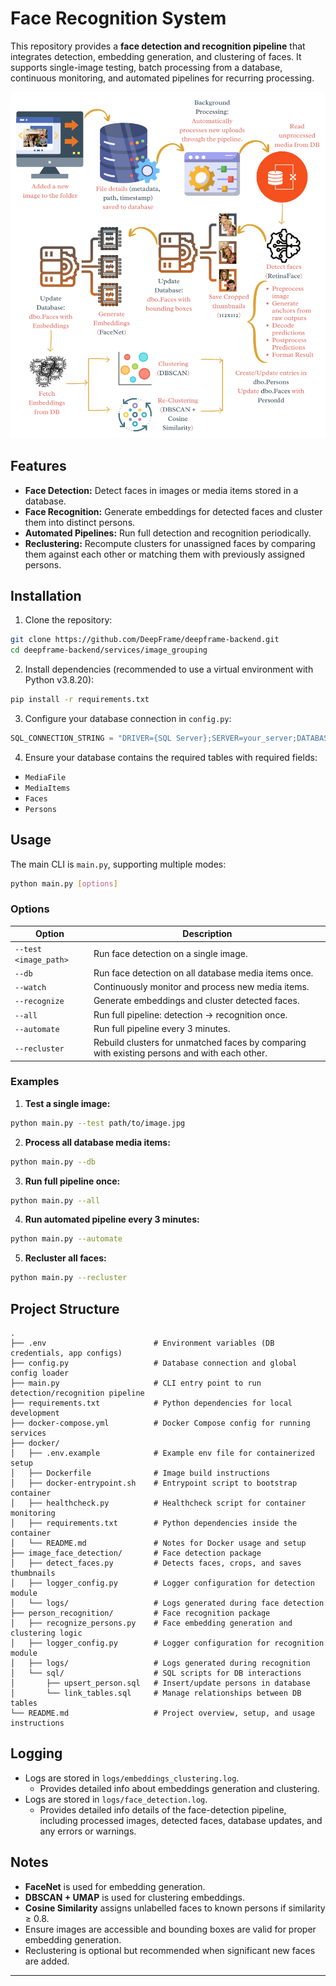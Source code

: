 # Face Recognition System

This repository provides a **face detection and recognition pipeline** that integrates detection, embedding generation, and clustering of faces. It supports single-image testing, batch processing from a database, continuous monitoring, and automated pipelines for recurring processing.

![Face Recognition System](FaceRecognitionSystem.png)

## Features

* **Face Detection:** Detect faces in images or media items stored in a database.
* **Face Recognition:** Generate embeddings for detected faces and cluster them into distinct persons.
* **Automated Pipelines:** Run full detection and recognition periodically.
* **Reclustering:** Recompute clusters for unassigned faces by comparing them against each other or matching them with previously assigned persons.

## Installation

1. Clone the repository:

```bash
git clone https://github.com/DeepFrame/deepframe-backend.git
cd deepframe-backend/services/image_grouping
```

2. Install dependencies (recommended to use a virtual environment with Python v3.8.20):

```bash
pip install -r requirements.txt
```

3. Configure your database connection in `config.py`:

```python
SQL_CONNECTION_STRING = "DRIVER={SQL Server};SERVER=your_server;DATABASE=your_db;UID=user;PWD=password"
```

4. Ensure your database contains the required tables with required fields:

* `MediaFile`
* `MediaItems`
* `Faces`
* `Persons`

## Usage

The main CLI is `main.py`, supporting multiple modes:

```bash
python main.py [options]
```

### Options

| Option                | Description                                                          |
| --------------------- | -------------------------------------------------------------------- |
| `--test <image_path>` | Run face detection on a single image.                                |
| `--db`                | Run face detection on all database media items once.                 |
| `--watch`             | Continuously monitor and process new media items.                    |
| `--recognize`         | Generate embeddings and cluster detected faces.                      |
| `--all`               | Run full pipeline: detection → recognition once.                     |
| `--automate`          | Run full pipeline every 3 minutes.                                   |
| `--recluster`         | Rebuild clusters for unmatched faces by comparing with existing persons and with each other. |

### Examples

1. **Test a single image:**

```bash
python main.py --test path/to/image.jpg
```

2. **Process all database media items:**

```bash
python main.py --db
```

3. **Run full pipeline once:**

```bash
python main.py --all
```

4. **Run automated pipeline every 3 minutes:**

```bash
python main.py --automate
```

5. **Recluster all faces:**

```bash
python main.py --recluster
```

## Project Structure

```
.
├── .env                        # Environment variables (DB credentials, app configs)
├── config.py                   # Database connection and global config loader
├── main.py                     # CLI entry point to run detection/recognition pipeline
├── requirements.txt            # Python dependencies for local development
├── docker-compose.yml          # Docker Compose config for running services
├── docker/
│   ├── .env.example            # Example env file for containerized setup
│   ├── Dockerfile              # Image build instructions
│   ├── docker-entrypoint.sh    # Entrypoint script to bootstrap container
│   ├── healthcheck.py          # Healthcheck script for container monitoring
│   ├── requirements.txt        # Python dependencies inside the container
│   └── README.md               # Notes for Docker usage and setup
├── image_face_detection/       # Face detection package
│   ├── detect_faces.py         # Detects faces, crops, and saves thumbnails
│   ├── logger_config.py        # Logger configuration for detection module
│   └── logs/                   # Logs generated during face detection
├── person_recognition/         # Face recognition package
│   ├── recognize_persons.py    # Face embedding generation and clustering logic
│   ├── logger_config.py        # Logger configuration for recognition module
│   ├── logs/                   # Logs generated during recognition
│   └── sql/                    # SQL scripts for DB interactions
│       ├── upsert_person.sql   # Insert/update persons in database
│       └── link_tables.sql     # Manage relationships between DB tables
└── README.md                   # Project overview, setup, and usage instructions
```

## Logging

* Logs are stored in `logs/embeddings_clustering.log`.
   - Provides detailed info about embeddings generation and clustering.
* Logs are stored in `logs/face_detection.log`.
   - Provides detailed info details of the face-detection pipeline, including processed images, detected faces, database updates, and any errors or warnings.

## Notes

* **FaceNet** is used for embedding generation.
* **DBSCAN + UMAP** is used for clustering embeddings.
* **Cosine Similarity** assigns unlabelled faces to known persons if similarity ≥ 0.8.
* Ensure images are accessible and bounding boxes are valid for proper embedding generation.
* Reclustering is optional but recommended when significant new faces are added.

---
